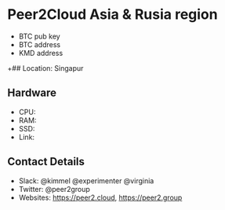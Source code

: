 # Peer2Cloud Asia & Rusia region

* BTC pub key ` `
* BTC address ` `
* KMD address ` `

+## Location: Singapur

## Hardware

* CPU: 
* RAM: 
* SSD: 
* Link: 

## Contact Details

* Slack: @kimmel @experimenter @virginia
* Twitter: @peer2group
* Websites: https://peer2.cloud, https://peer2.group
